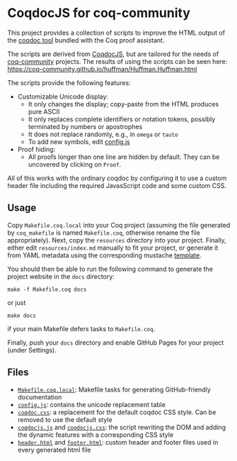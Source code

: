 # CoqdocJS for coq-community

This project provides a collection of scripts to improve the HTML output of the
[coqdoc tool](https://coq.inria.fr/refman/practical-tools/utilities.html#documenting-coq-files-with-coqdoc)
bundled with the Coq proof assistant.

The scripts are derived from [CoqdocJS](https://github.com/tebbi/coqdocjs), but are
tailored for the needs of [coq-community](https://github.com/coq-community) projects.
The results of using the scripts can be seen here: https://coq-community.github.io/huffman/Huffman.Huffman.html

The scripts provide the following features:
- Customizable Unicode display:
  * It only changes the display; copy-paste from the HTML produces pure ASCII
  * It only replaces complete identifiers or notation tokens, possibly terminated by numbers or apostrophes
  * It does not replace randomly, e.g., in `omega` or `tauto`
  * To add new symbols, edit [config.js](resources/config.js)
- Proof hiding:
  * All proofs longer than one line are hidden by default. They can be uncovered by clicking on `Proof`.

All of this works with the ordinary coqdoc by configuring it to use a custom header
file including the required JavasScript code and some custom CSS.

## Usage

Copy `Makefile.coq.local` into your Coq project (assuming the file generated by `coq_makefile` is named `Makefile.coq`,
otherwise rename the file appropriately). Next, copy the `resources` directory into your project.
Finally, either edit `resources/index.md` manually to fit your project, or generate it from YAML metadata using
the corresponding mustache [template](https://github.com/coq-community/templates/blob/master/index.md.mustache).

You should then be able to run the following command to generate the project website in the `docs` directory:
```
make -f Makefile.coq docs
```
or just
```
make docs
```
if your main Makefile defers tasks to `Makefile.coq`.

Finally, push your `docs` directory and enable GitHub Pages for
your project (under Settings).

## Files

- [`Makefile.coq.local`](Makefile.coq.local): Makefile tasks for generating GitHub-friendly documentation
- [`config.js`](resources/config.js): contains the unicode replacement table
- [`coqdoc.css`](resources/coqdoc.css): a replacement for the default coqdoc CSS style. Can be removed to use the default style
- [`coqdocjs.js`](resources/coqdocjs.js) and [`coqdocjs.css`](resources/coqdocjs.css): the script rewriting the DOM and adding the dynamic features with a corresponding CSS style
- [`header.html`](resources/header.html) and [`footer.html`](resources/footer.html): custom header and footer files used in every generated html file

